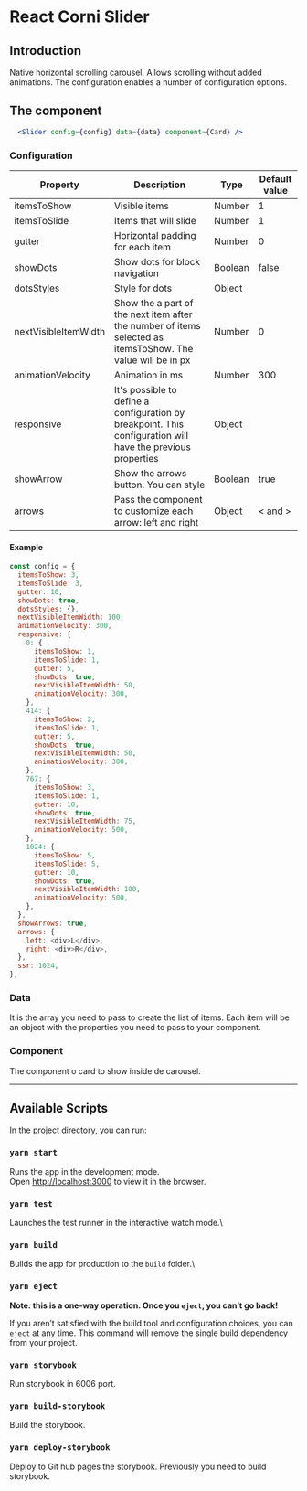 # React Corni Slider

## Introduction

Native horizontal scrolling carousel. Allows scrolling without added animations.
The configuration enables a number of configuration options.

## The component

```jsx
  <Slider config={config} data={data} component={Card} />
```

### Configuration

| Property | Description   | Type  | Default value  |
|---|---|---|---|
| itemsToShow  | Visible items  | Number  | 1  |
| itemsToSlide  | Items that will slide  | Number  | 1  |
| gutter  | Horizontal padding for each item  | Number  | 0  |
| showDots  | Show dots for block navigation  | Boolean  | false  |
| dotsStyles  | Style for dots  | Object  |   |
| nextVisibleItemWidth  | Show the a part of the next item after the number of items selected as itemsToShow. The value will be in px  | Number  | 0  |
| animationVelocity  | Animation in ms  | Number  | 300  |
| responsive  | It's possible to define a configuration by breakpoint. This configuration will have the previous properties  | Object  |   |
| showArrow  | Show the arrows button. You can style  | Boolean  | true  |
| arrows  | Pass the component to customize each arrow: left and right  | Object  | < and >  |

#### Example

```js
const config = {
  itemsToShow: 3,
  itemsToSlide: 3,
  gutter: 10,
  showDots: true,
  dotsStyles: {},
  nextVisibleItemWidth: 100,
  animationVelocity: 300,
  responsive: {
    0: {
      itemsToShow: 1,
      itemsToSlide: 1,
      gutter: 5,
      showDots: true,
      nextVisibleItemWidth: 50,
      animationVelocity: 300,
    },
    414: {
      itemsToShow: 2,
      itemsToSlide: 1,
      gutter: 5,
      showDots: true,
      nextVisibleItemWidth: 50,
      animationVelocity: 300,
    },
    767: {
      itemsToShow: 3,
      itemsToSlide: 1,
      gutter: 10,
      showDots: true,
      nextVisibleItemWidth: 75,
      animationVelocity: 500,
    },
    1024: {
      itemsToShow: 5,
      itemsToSlide: 5,
      gutter: 10,
      showDots: true,
      nextVisibleItemWidth: 100,
      animationVelocity: 500,
    },
  },
  showArrows: true,
  arrows: {
    left: <div>L</div>,
    right: <div>R</div>,
  },
  ssr: 1024,
};
```

### Data

It is the array you need to pass to create the list of items. Each item will be an object with the properties you need to pass to your component.

### Component

The component o card to show inside de carousel.

-------

## Available Scripts

In the project directory, you can run:

### `yarn start`

Runs the app in the development mode.\
Open [http://localhost:3000](http://localhost:3000) to view it in the browser.

### `yarn test`

Launches the test runner in the interactive watch mode.\

### `yarn build`

Builds the app for production to the `build` folder.\

### `yarn eject`

**Note: this is a one-way operation. Once you `eject`, you can’t go back!**

If you aren’t satisfied with the build tool and configuration choices, you can `eject` at any time. This command will remove the single build dependency from your project.

### `yarn storybook`

Run storybook in 6006 port.

### `yarn build-storybook`

Build the storybook.

### `yarn deploy-storybook`

Deploy to Git hub pages the storybook. Previously you need to build storybook.


